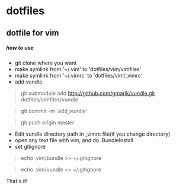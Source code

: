 dotfiles
========

## dotfile for vim

##### how to use

* git clone where you want
* make symlink from '~/.vim' to 'dotfiles/vim/vimfiles' 
* make symlink from '~/.vimrc' to 'dotfiles/vim/_vimrc'
* add vundle

> git submodule add http://github.com/gmarik/vundle.git dotfiles/vimfiles/vundle

> git commit -m 'add_vundle'

> git push origin master

* Edit vundle directory path in _vimrc file(if you change directory)
* open any text file with vim, and do :BundleInstall
* set gitignore

> echo .vim/bundle >> ~/.gitignore

> echo .vim/vundle >> ~/.gitignore

That's it!
